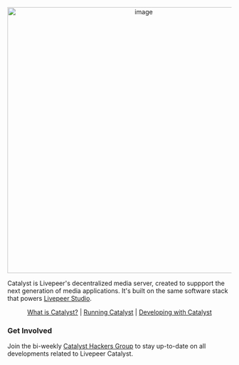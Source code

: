 <p align="center">
    <img width="597" alt="image" src="https://github.com/livepeer/catalyst/assets/257909/77ba4252-cb54-4531-9fd9-ee2acd02a0a2">
</p>

Catalyst is Livepeer's decentralized media server, created to suppport the next generation of media applications. It's built on the same software stack that powers [Livepeer Studio](https://livepeer.studio/).

<p align="center">
    <a href="https://docs.livepeer.org/catalyst/introduction">What is Catalyst?</a> | <a href="https://docs.livepeer.org/catalyst/running-catalyst">Running Catalyst</a> | <a href="https://docs.livepeer.org/catalyst/developing-with-catalyst">Developing with Catalyst</a>
</p>

### Get Involved

Join the bi-weekly <a href="https://livepeer.notion.site/Livepeer-Catalyst-Community-Page-c14f04215caa4705a7f00930268fe853">Catalyst Hackers Group</a> to stay up-to-date on all developments related to Livepeer Catalyst.
